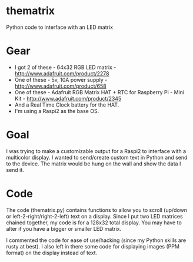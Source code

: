 # thematrix
Python code to interface with an LED matrix

# Gear
- I got 2 of these - 64x32 RGB LED matrix - http://www.adafruit.com/product/2278
- One of these - 5v, 10A power supply - http://www.adafruit.com/product/658
- One of these - Adafruit RGB Matrix HAT + RTC for Raspberry Pi - Mini Kit -  http://www.adafruit.com/product/2345
- And a Real Time Clock battery for the HAT. 
- I'm using a Raspi2 as the base OS.

# Goal
I was trying to make a customizable output for a Raspi2 to interface with a multicolor display. I wanted to send/create custom text in Python and send to the device. The matrix would be hung on the wall and show the data I send it.

# Code
The code (thematrix.py) contains functions to allow you to scroll (up/down or left-2-right/right-2-left) text on a display. Since I put two LED matrices chained together, my code is for a 128x32 total display. You may have to alter if you have a bigger or smaller LED matrix.

I commented the code for ease of use/hacking (since my Python skills are rusty at best). I also left in there some code for displaying images (PPM format) on the display instead of text.
